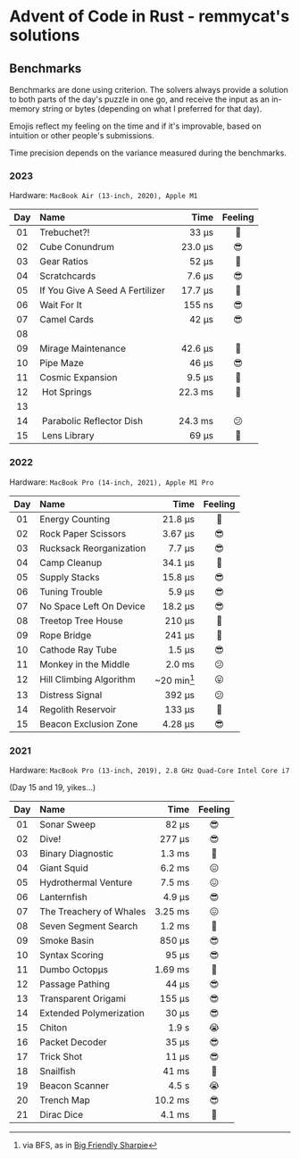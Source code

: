# Advent of Code in Rust - remmycat's solutions

## Benchmarks

Benchmarks are done using criterion.
The solvers always provide a solution to both parts of the day's puzzle in one go, and receive the input as an in-memory string or bytes (depending on what I preferred for that day).

Emojis reflect my feeling on the time and if it's improvable, based on intuition or other people's submissions.

Time precision depends on the variance measured during the benchmarks.

### 2023

Hardware: `MacBook Air (13-inch, 2020), Apple M1`

| Day | Name                            |     Time | Feeling |
| :-: | :------------------------------ | -------: | :-----: |
| 01  | Trebuchet?!                     |    33 μs |   🙂    |
| 02  | Cube Conundrum                  |  23.0 μs |   😎    |
| 03  | Gear Ratios                     |    52 μs |   🙂    |
| 04  | Scratchcards                    |   7.6 μs |   😎    |
| 05  | If You Give A Seed A Fertilizer |  17.7 μs |   🙂    |
| 06  | Wait For It                     |   155 ns |   😎    |
| 07  | Camel Cards                     |    42 μs |   😎    |
| 08  |                                 |          |         |
| 09  | Mirage Maintenance              |  42.6 μs |   🙂    |
| 10  | Pipe Maze                       |    46 μs |   😎    |
| 11  | Cosmic Expansion                |   9.5 μs |   🌈    |
| 12  | Hot Springs                     |  22.3 ms |   🤔    |
| 13  |                                 |          |         |
| 14  | Parabolic Reflector Dish        |  24.3 ms |   😕    |
| 15  | Lens Library                    |    69 µs |   🙂    |


### 2022

Hardware: `MacBook Pro (14-inch, 2021), Apple M1 Pro`

| Day | Name                    |          Time | Feeling |
| :-: | :---------------------- | ------------: | :-----: |
| 01  | Energy Counting         |       21.8 μs |   🙂    |
| 02  | Rock Paper Scissors     |       3.67 μs |   😎    |
| 03  | Rucksack Reorganization |        7.7 μs |   😎    |
| 04  | Camp Cleanup            |       34.1 μs |   🙂    |
| 05  | Supply Stacks           |       15.8 μs |   😎    |
| 06  | Tuning Trouble          |        5.9 μs |   😎    |
| 07  | No Space Left On Device |       18.2 μs |   😎    |
| 08  | Treetop Tree House      |        210 μs |   🤔    |
| 09  | Rope Bridge             |        241 μs |   🙂    |
| 10  | Cathode Ray Tube        |        1.5 μs |   😎    |
| 11  | Monkey in the Middle    |        2.0 ms |   😕    |
| 12  | Hill Climbing Algorithm | ~20 min[^bfs] |   😛    |
| 13  | Distress Signal         |        392 μs |   😕    |
| 14  | Regolith Reservoir      |        133 µs |   🙂    |
| 15  | Beacon Exclusion Zone   |       4.28 µs |   😎    |

[^bfs]: via BFS, as in [Big Friendly Sharpie](https://github.com/remmycat/advent-of-code-rs/blob/main/2022/days/12-hill-climbing-algorithm/nope.jpg)

### 2021

Hardware: `MacBook Pro (13-inch, 2019), 2.8 GHz Quad-Core Intel Core i7`

(Day 15 and 19, yikes…)

| Day | Name                    |    Time | Feeling |
| :-: | :---------------------- | ------: | :-----: |
| 01  | Sonar Sweep             |   82 μs |   😎    |
| 02  | Dive!                   |  277 μs |   😎    |
| 03  | Binary Diagnostic       |  1.3 ms |   🤨    |
| 04  | Giant Squid             |  6.2 ms |   😖    |
| 05  | Hydrothermal Venture    |  7.5 ms |   😖    |
| 06  | Lanternfish             |  4.9 μs |   😎    |
| 07  | The Treachery of Whales | 3.25 ms |   😖    |
| 08  | Seven Segment Search    |  1.2 ms |   🤨    |
| 09  | Smoke Basin             |  850 μs |   😎    |
| 10  | Syntax Scoring          |   95 μs |   😎    |
| 11  | Dumbo Octopμs           | 1.69 ms |   🤨    |
| 12  | Passage Pathing         |   44 μs |   😎    |
| 13  | Transparent Origami     |  155 μs |   😎    |
| 14  | Extended Polymerization |   30 μs |   😎    |
| 15  | Chiton                  |   1.9 s |   😭    |
| 16  | Packet Decoder          |   35 μs |   😎    |
| 17  | Trick Shot              |   11 μs |   😎    |
| 18  | Snailfish               |   41 ms |   🤨    |
| 19  | Beacon Scanner          |   4.5 s |   😭    |
| 20  | Trench Map              | 10.2 ms |   😎    |
| 21  | Dirac Dice              |  4.1 ms |   🤨    |
